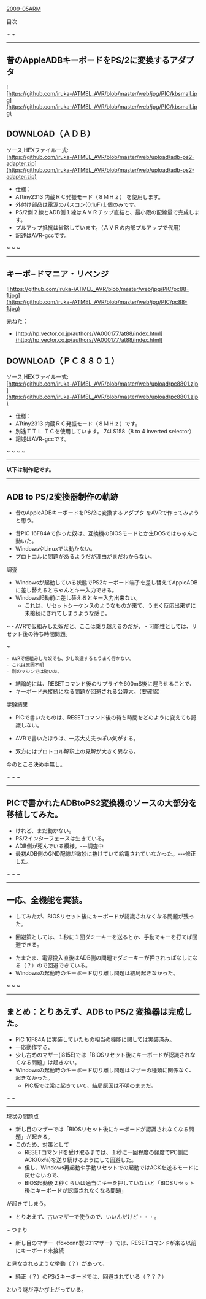 ﻿[2009-05ARM](2009-05ARM.md) 

目次



~
~
- - - -
## 昔のAppleADBキーボードをPS/2に変換するアダプタ

![https://github.com/iruka-/ATMEL_AVR/blob/master/web/jpg/PIC/kbsmall.jpg](https://github.com/iruka-/ATMEL_AVR/blob/master/web/jpg/PIC/kbsmall.jpg) 

## DOWNLOAD（ＡＤＢ）
ソース,HEXファイル一式: [https://github.com/iruka-/ATMEL_AVR/blob/master/web/upload/adb-ps2-adapter.zip](https://github.com/iruka-/ATMEL_AVR/blob/master/web/upload/adb-ps2-adapter.zip) 

- 仕様：
- ATtiny2313 内蔵ＲＣ発振モード（８ＭＨｚ） を使用します。
- 外付け部品は電源のパスコン(0.1uF)１個のみです。
- PS/2側２線とADB側１線はＡＶＲチップ直結と、最小限の配線量で完成します。
- プルアップ抵抗は省略しています。（ＡＶＲの内部プルアップで代用）
- 記述はAVR-gccです。

<!-- dummy comment line for breaking list -->

~
~
~
- - - -
## キーボ−ドマニア・リベンジ

![https://github.com/iruka-/ATMEL_AVR/blob/master/web/jpg/PIC/pc88-1.jpg](https://github.com/iruka-/ATMEL_AVR/blob/master/web/jpg/PIC/pc88-1.jpg) 

元ねた：
- [http://hp.vector.co.jp/authors/VA000177/at88/index.html](http://hp.vector.co.jp/authors/VA000177/at88/index.html) 

<!-- dummy comment line for breaking list -->


## DOWNLOAD（ＰＣ８８０１）

ソース,HEXファイル一式: [https://github.com/iruka-/ATMEL_AVR/blob/master/web/upload/pc8801.zip](https://github.com/iruka-/ATMEL_AVR/blob/master/web/upload/pc8801.zip) 
- 仕様：
- ATtiny2313 内蔵ＲＣ発振モード（８ＭＨｚ）です。
- 別途ＴＴＬ ＩＣを使用しています。 74LS158（8 to 4 inverted selector）
- 記述はAVR-gccです。

<!-- dummy comment line for breaking list -->

~
~
~
~
- - - -


**以下は制作記です。**


- - - -
## ADB to PS/2変換器制作の軌跡
- 昔のAppleADBキーボードをPS/2に変換するアダプタ をAVRで作ってみようと思う。

<!-- dummy comment line for breaking list -->

- 昔PIC 16F84Aで作った奴は、互換機のBIOSモードとか生DOSではちゃんと動いた。
- WindowsやLinuxでは動かない。
- プロトコルに問題があるようだが理由がまだわからない。

<!-- dummy comment line for breaking list -->

調査
- Windowsが起動している状態でPS2キーボード端子を差し替えてAppleADBに差し替えるとちゃんとキー入力できる。
- Windows起動前に差し替えるとキー入力出来ない。
    - これは、リセットシーケンスのようなものが来て、うまく反応出来ずに未接続にされてしまうような感じ。

<!-- dummy comment line for breaking list -->

~
    - AVRで仮組みした奴だと、ここは乗り越えるのだが、
    - 可能性としては、リセット後の待ち時間問題。

<!-- dummy comment line for breaking list -->

~

    - AVRで仮組みした奴でも、少し改造するとうまく行かない。
    - これは原因不明
    - 別のマシンでは動いた。

<!-- dummy comment line for breaking list -->

- 結論的には、RESETコマンド後のリプライを600mS後に遅らせることで、
- キーボード未接続になる問題が回避される公算大。（要確認）

<!-- dummy comment line for breaking list -->

実験結果
- PICで書いたものは、RESETコマンド後の待ち時間をどのように変えても認識しない。

<!-- dummy comment line for breaking list -->

- AVRで書いたほうは、一応大丈夫っぽい気がする。

<!-- dummy comment line for breaking list -->

- 双方にはプロトコル解釈上の見解が大きく異なる。

<!-- dummy comment line for breaking list -->

今のところ決め手無し。

~
~
~
- - - -
## PICで書かれたADBtoPS2変換機のソースの大部分を移植してみた。
- けれど、まだ動かない。
- PS/2インターフェースは生きている。
- ADB側が死んでいる模様。---調査中
- 最初ADB側のGND配線が微妙に抜けていて給電されていなかった。---修正した。

<!-- dummy comment line for breaking list -->


~
~
~
- - - -
## 一応、全機能を実装。
- してみたが、BIOSリセット後にキーボードが認識されなくなる問題が残った。

<!-- dummy comment line for breaking list -->

- 回避策としては、１秒に１回ダミーキーを送るとか、手動でキーを打てば回避できる。

<!-- dummy comment line for breaking list -->

- たまたま、電源投入直後はADB側の問題でダミーキーが押されっぱなしになる（？）ので回避できている。
- Windowsの起動時のキーボード切り離し問題は結局起きなかった。

<!-- dummy comment line for breaking list -->


~
~
~
- - - -
## まとめ：とりあえず、ADB to PS/2 変換器は完成した。
- PIC 16F84A に実装していたもの相当の機能に関しては実装済み。
- 一応動作する。
- 少し古めのマザー(i815E)では「BIOSリセット後にキーボードが認識されなくなる問題」は起きない。
- Windowsの起動時のキーボード切り離し問題はマザーの種類に関係なく、起きなかった。
    - PIC版では常に起きていて、結局原因は不明のままだ。

<!-- dummy comment line for breaking list -->


~
~
- - - -

現状の問題点
- 新し目のマザーでは「BIOSリセット後にキーボードが認識されなくなる問題」が起きる。
- このため、対策として
    - RESETコマンドを受け取るまでは、１秒に一回程度の頻度でPC側にACK(0xfa)を送り続けるようにして回避した。
    - 但し、Windows再起動や手動リセットでの起動ではACKを送るモードに戻せないので、
    - BIOS起動後２秒くらいは適当にキーを押していないと「BIOSリセット後にキーボードが認識されなくなる問題」

<!-- dummy comment line for breaking list -->
が起きてしまう。

- とりあえず、古いマザーで使うので、いいんだけど・・・。

<!-- dummy comment line for breaking list -->

~
つまり
- 新し目のマザー（foxconn製G31マザー）では、RESETコマンドが来る以前にキーボード未接続

<!-- dummy comment line for breaking list -->
と見なされるような挙動（？）があって、
- 純正（？）のPS/2キーボードでは、回避されている（？？？）

<!-- dummy comment line for breaking list -->

という謎が浮かび上がっている。

